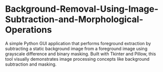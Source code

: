 # Background-Removal-Using-Image-Subtraction-and-Morphological-Operations
A simple Python GUI application that performs foreground extraction by subtracting a static background image from a foreground image using grayscale difference and binary masking. Built with Tkinter and Pillow, this tool visually demonstrates image processing concepts like background subtraction and masking.
